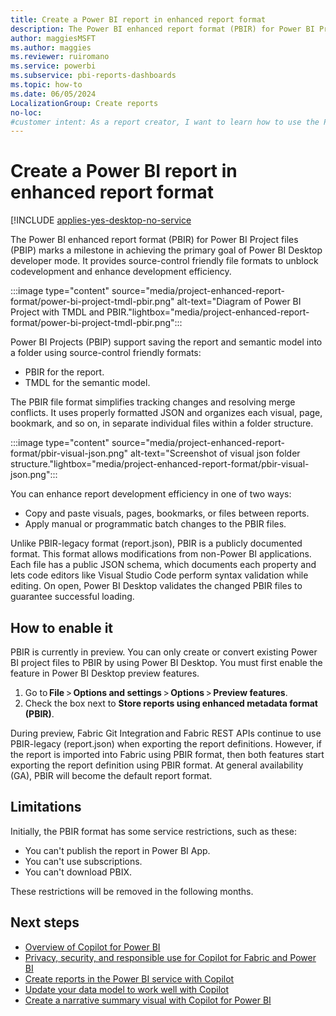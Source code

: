 ```yaml
---
title: Create a Power BI report in enhanced report format
description: The Power BI enhanced report format (PBIR) for Power BI Project files (PBIP) provides source-control friendly file formats to enhance development efficiency.
author: maggiesMSFT
ms.author: maggies
ms.reviewer: ruiromano
ms.service: powerbi
ms.subservice: pbi-reports-dashboards
ms.topic: how-to
ms.date: 06/05/2024
LocalizationGroup: Create reports
no-loc:
#customer intent: As a report creator, I want to learn how to use the Power BI enhanced report format (PBIR).
---
```


# Create a Power BI report in enhanced report format

[!INCLUDE [applies-yes-desktop-no-service](../../includes/applies-yes-desktop-no-service.md)

The Power BI enhanced report format (PBIR) for Power BI Project files (PBIP) marks a milestone in achieving the primary goal of Power BI Desktop developer mode. It provides source-control friendly file formats to unblock codevelopment and enhance development efficiency.

:::image type="content" source="media/project-enhanced-report-format/power-bi-project-tmdl-pbir.png" alt-text="Diagram of Power BI Project with TMDL and PBIR."lightbox="media/project-enhanced-report-format/power-bi-project-tmdl-pbir.png":::

Power BI Projects (PBIP) support saving the report and semantic model into a folder using source-control friendly formats: 

- PBIR for the report.
- TMDL for the semantic model.

The PBIR file format simplifies tracking changes and resolving merge conflicts. It uses properly formatted JSON and organizes each visual, page, bookmark, and so on, in separate individual files within a folder structure.

:::image type="content" source="media/project-enhanced-report-format/pbir-visual-json.png" alt-text="Screenshot of visual json folder structure."lightbox="media/project-enhanced-report-format/pbir-visual-json.png":::

You can enhance report development efficiency in one of two ways:

- Copy and paste visuals, pages, bookmarks, or files between reports.
- Apply manual or programmatic batch changes to the PBIR files.

Unlike PBIR-legacy format (report.json), PBIR is a publicly documented format. This format allows modifications from non-Power BI applications. Each file has a public JSON schema, which documents each property and lets code editors like Visual Studio Code perform syntax validation while editing. On open, Power BI Desktop validates the changed PBIR files to guarantee successful loading.

## How to enable it

PBIR is currently in preview. You can only create or convert existing Power BI project files to PBIR by using Power BI Desktop. You must first enable the feature in Power BI Desktop preview features.

1. Go to **File** > **Options and settings** > **Options** > **Preview features**.
1. Check the box next to **Store reports using enhanced metadata format (PBIR)**.  

During preview, Fabric Git Integration and Fabric REST APIs continue to use PBIR-legacy (report.json) when exporting the report definitions. However, if the report is imported into Fabric using PBIR format, then both features start exporting the report definition using PBIR format. At general availability (GA), PBIR will become the default report format.

## Limitations 

Initially, the PBIR format has some service restrictions, such as these:

- You can't publish the report in Power BI App.
- You can't use subscriptions.
- You can't download PBIX.

These restrictions will be removed in the following months.  

## Next steps

- [Overview of Copilot for Power BI](../../create-reports/copilot-introduction.md)
- [Privacy, security, and responsible use for Copilot for Fabric and Power BI](/fabric/get-started/copilot-power-bi-privacy-security)
- [Create reports in the Power BI service with Copilot](../../create-reports/copilot-create-report-service.md)
- [Update your data model to work well with Copilot](../../create-reports/copilot-evaluate-data.md)
- [Create a narrative summary visual with Copilot for Power BI](../../create-reports/copilot-create-narrative.md)